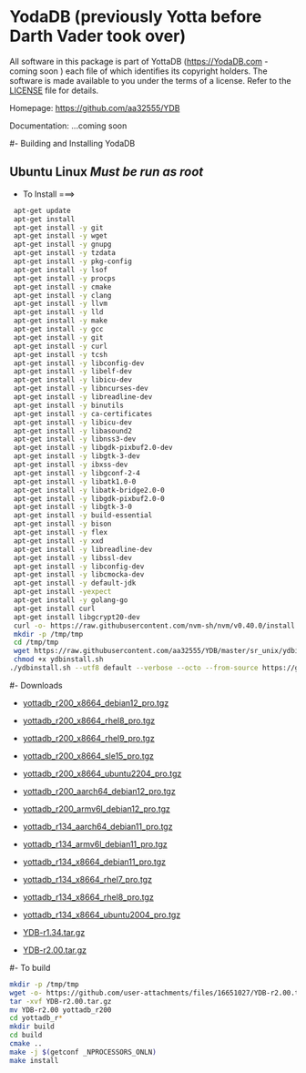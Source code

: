 # YodaDB (previously Yotta before Darth Vader took over)

All software in this package is part of YottaDB (https://YodaDB.com - coming soon ) each
file of which identifies its copyright holders. The software is made available
to you under the terms of a license. Refer to the [LICENSE](LICENSE) file for details.

Homepage: https://github.com/aa32555/YDB

Documentation: ...coming soon

#- Building and Installing YodaDB
 ## Ubuntu Linux ***Must be run as root***

* To Install ===>
```sh
 apt-get update
 apt-get install
 apt-get install -y git
 apt-get install -y wget
 apt-get install -y gnupg
 apt-get install -y tzdata 
 apt-get install -y pkg-config 
 apt-get install -y lsof
 apt-get install -y procps
 apt-get install -y cmake 
 apt-get install -y clang
 apt-get install -y llvm
 apt-get install -y lld
 apt-get install -y make
 apt-get install -y gcc
 apt-get install -y git
 apt-get install -y curl
 apt-get install -y tcsh
 apt-get install -y libconfig-dev
 apt-get install -y libelf-dev
 apt-get install -y libicu-dev
 apt-get install -y libncurses-dev
 apt-get install -y libreadline-dev
 apt-get install -y binutils
 apt-get install -y ca-certificates
 apt-get install -y libicu-dev
 apt-get install -y libasound2
 apt-get install -y libnss3-dev
 apt-get install -y libgdk-pixbuf2.0-dev
 apt-get install -y libgtk-3-dev
 apt-get install -y ibxss-dev
 apt-get install -y libgconf-2-4
 apt-get install -y libatk1.0-0
 apt-get install -y libatk-bridge2.0-0
 apt-get install -y libgdk-pixbuf2.0-0
 apt-get install -y libgtk-3-0
 apt-get install -y build-essential
 apt-get install -y bison
 apt-get install -y flex
 apt-get install -y xxd
 apt-get install -y libreadline-dev
 apt-get install -y libssl-dev
 apt-get install -y libconfig-dev
 apt-get install -y libcmocka-dev
 apt-get install -y default-jdk
 apt-get install -yexpect
 apt-get install -y golang-go
 apt-get install curl
 apt-get install libgcrypt20-dev
 curl -o- https://raw.githubusercontent.com/nvm-sh/nvm/v0.40.0/install.sh | bash
 mkdir -p /tmp/tmp
 cd /tmp/tmp
 wget https://raw.githubusercontent.com/aa32555/YDB/master/sr_unix/ydbinstall.sh
 chmod +x ydbinstall.sh
./ydbinstall.sh --utf8 default --verbose --octo --from-source https://github.com/aa32555/YDB.git --overwrite-existing 
 ```

#- Downloads

- [yottadb_r200_x8664_debian12_pro.tgz](https://github.com/user-attachments/files/16650743/yottadb_r200_x8664_debian12_pro.tgz)

- [yottadb_r200_x8664_rhel8_pro.tgz](https://github.com/user-attachments/files/16650741/yottadb_r200_x8664_rhel8_pro.tgz)

- [yottadb_r200_x8664_rhel9_pro.tgz](https://github.com/user-attachments/files/16650740/yottadb_r200_x8664_rhel9_pro.tgz)

- [yottadb_r200_x8664_sle15_pro.tgz](https://github.com/user-attachments/files/16650739/yottadb_r200_x8664_sle15_pro.tgz)

- [yottadb_r200_x8664_ubuntu2204_pro.tgz](https://github.com/user-attachments/files/16650735/yottadb_r200_x8664_ubuntu2204_pro.tgz)

- [yottadb_r200_aarch64_debian12_pro.tgz](https://github.com/user-attachments/files/16650828/yottadb_r200_aarch64_debian12_pro.tgz)

- [yottadb_r200_armv6l_debian12_pro.tgz](https://github.com/user-attachments/files/16650826/yottadb_r200_armv6l_debian12_pro.tgz)

- [yottadb_r134_aarch64_debian11_pro.tgz](https://github.com/user-attachments/files/16650985/yottadb_r134_aarch64_debian11_pro.tgz)
 
- [yottadb_r134_armv6l_debian11_pro.tgz](https://github.com/user-attachments/files/16650984/yottadb_r134_armv6l_debian11_pro.tgz)
 
- [yottadb_r134_x8664_debian11_pro.tgz](https://github.com/user-attachments/files/16650983/yottadb_r134_x8664_debian11_pro.tgz)
 
- [yottadb_r134_x8664_rhel7_pro.tgz](https://github.com/user-attachments/files/16650982/yottadb_r134_x8664_rhel7_pro.tgz)
 
- [yottadb_r134_x8664_rhel8_pro.tgz](https://github.com/user-attachments/files/16650981/yottadb_r134_x8664_rhel8_pro.tgz)
 
- [yottadb_r134_x8664_ubuntu2004_pro.tgz](https://github.com/user-attachments/files/16650980/yottadb_r134_x8664_ubuntu2004_pro.tgz)

- [YDB-r1.34.tar.gz](https://github.com/user-attachments/files/16650979/YDB-r1.34.tar.gz)

- [YDB-r2.00.tar.gz](https://github.com/user-attachments/files/16651027/YDB-r2.00.tar.gz)


#- To build
```sh
mkdir -p /tmp/tmp
wget -o- https://github.com/user-attachments/files/16651027/YDB-r2.00.tar.gz
tar -xvf YDB-r2.00.tar.gz
mv YDB-r2.00 yottadb_r200
cd yottadb_r*
mkdir build
cd build
cmake ..
make -j $(getconf _NPROCESSORS_ONLN)
make install
```


